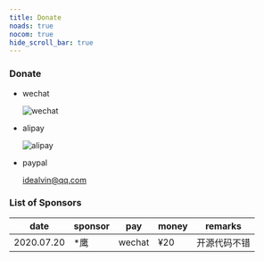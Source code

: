 ```yaml
---
title: Donate
noads: true
nocom: true
hide_scroll_bar: true
---
```


### Donate

- wechat

  ![wechat](/images/wx.png "wechat")

- alipay

  ![alipay](/images/zfb.png "alipay")

- paypal

  idealvin@qq.com


### List of Sponsors

|    date    |  sponsor  |   pay   |  money  |       remarks        |
|------------|-----------|---------|---------|----------------------|
| 2020.07.20 |   *鹰     |  wechat |  ¥20    |开源代码不错            |
